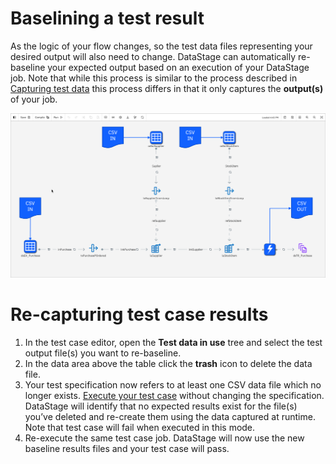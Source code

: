 # Baselining a test result

As the logic of your flow changes, so the test data files representing your desired output will also need to change.  DataStage can automatically re-baseline your expected output based on an execution of your DataStage job.  Note that while this process is similar to the process described in [Capturing test data](capturing-test-data.md) this process differs in that it only captures the **output(s)** of your job. 

![representation of a DataStage job showing CSV files being injected into source stages and an output stage referngin a CSV file which does not exist](./images/ds-test-case-baseline-output.png "test baseline screen capture")

# Re-capturing test case results

1. In the test case editor, open the **Test data in use** tree and select the test output file(s) you want to re-baseline.
1. In the data area above the table click the **trash** icon to delete the data file.
1. Your test specification now refers to at least one CSV data file which no longer exists. [Execute your test case](executing-datastage-test-cases.md) without changing the specification. DataStage will identify that no expected results exist for the file(s) you’ve deleted and re-create them using the data captured at runtime.  Note that test case will fail when executed in this mode.
1. Re-execute the same test case job.  DataStage will now use the new baseline results files and your test case will pass. 
